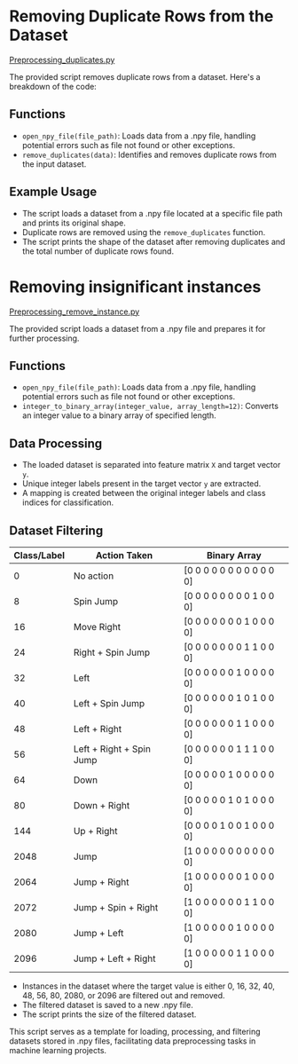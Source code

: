# Removing Duplicate Rows from the Dataset
[Preprocessing_duplicates.py](https://github.com/sankalp-s/MSC_Thesis/blob/main/Preprocessing/Preprocessing_duplicates.py)

The provided script removes duplicate rows from a dataset. Here's a breakdown of the code:

## Functions
- `open_npy_file(file_path)`: Loads data from a .npy file, handling potential errors such as file not found or other exceptions.
- `remove_duplicates(data)`: Identifies and removes duplicate rows from the input dataset.

## Example Usage
- The script loads a dataset from a .npy file located at a specific file path and prints its original shape.
- Duplicate rows are removed using the `remove_duplicates` function.
- The script prints the shape of the dataset after removing duplicates and the total number of duplicate rows found.


# Removing insignificant instances
[Preprocessing_remove_instance.py](https://github.com/sankalp-s/MSC_Thesis/blob/main/Preprocessing/Preprocessing_remove_instance.py)

The provided script loads a dataset from a .npy file and prepares it for further processing.

## Functions
- `open_npy_file(file_path)`: Loads data from a .npy file, handling potential errors such as file not found or other exceptions.
- `integer_to_binary_array(integer_value, array_length=12)`: Converts an integer value to a binary array of specified length.

## Data Processing
- The loaded dataset is separated into feature matrix `X` and target vector `y`.
- Unique integer labels present in the target vector `y` are extracted.
- A mapping is created between the original integer labels and class indices for classification.

## Dataset Filtering

| Class/Label | Action Taken        | Binary Array                        |
|-------------|---------------------|-------------------------------------|
| 0           | No action           | [0 0 0 0 0 0 0 0 0 0 0 0]           |
| 8           | Spin Jump           | [0 0 0 0 0 0 0 0 1 0 0 0]           |
| 16          | Move Right          | [0 0 0 0 0 0 0 1 0 0 0 0]           |
| 24          | Right + Spin Jump   | [0 0 0 0 0 0 0 1 1 0 0 0]           |
| 32          | Left                | [0 0 0 0 0 0 1 0 0 0 0 0]           |
| 40          | Left + Spin Jump    | [0 0 0 0 0 0 1 0 1 0 0 0]           |
| 48          | Left + Right        | [0 0 0 0 0 0 1 1 0 0 0 0]           |
| 56          | Left + Right + Spin Jump | [0 0 0 0 0 0 1 1 1 0 0 0]     |
| 64          | Down                | [0 0 0 0 0 1 0 0 0 0 0 0]           |
| 80          | Down + Right        | [0 0 0 0 0 1 0 1 0 0 0 0]           |
| 144         | Up + Right          | [0 0 0 0 1 0 0 1 0 0 0 0]           |
| 2048        | Jump                | [1 0 0 0 0 0 0 0 0 0 0 0]           |
| 2064        | Jump + Right        | [1 0 0 0 0 0 0 1 0 0 0 0]           |
| 2072        | Jump + Spin + Right| [1 0 0 0 0 0 0 1 1 0 0 0]           |
| 2080        | Jump + Left         | [1 0 0 0 0 0 1 0 0 0 0 0]           |
| 2096        | Jump + Left + Right| [1 0 0 0 0 0 1 1 0 0 0 0]           |


- Instances in the dataset where the target value is either 0, 16, 32, 40, 48, 56, 80, 2080, or 2096 are filtered out and removed.
- The filtered dataset is saved to a new .npy file.
- The script prints the size of the filtered dataset.

This script serves as a template for loading, processing, and filtering datasets stored in .npy files, facilitating data preprocessing tasks in machine learning projects.

